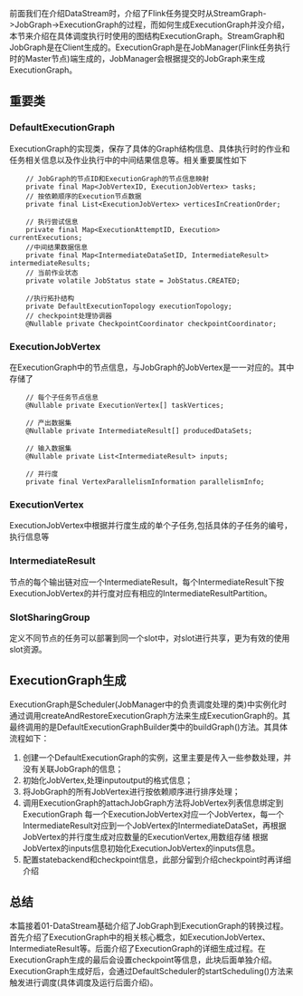 
前面我们在介绍DataStream时，介绍了Flink任务提交时从StreamGraph->JobGraph->ExecutionGraph的过程，而如何生成ExecutionGraph并没介绍，本节来介绍在具体调度执行时使用的图结构ExecutionGraph。StreamGraph和JobGraph是在Client生成的。ExecutionGraph是在JobManager(Flink任务执行时的Master节点)端生成的，JobManager会根据提交的JobGraph来生成ExecutionGraph。

## 重要类
### DefaultExecutionGraph
ExecutionGraph的实现类，保存了具体的Graph结构信息、具体执行时的作业和任务相关信息以及作业执行中的中间结果信息等。相关重要属性如下
```
    // JobGraph的节点ID和ExecutionGraph的节点信息映射
    private final Map<JobVertexID, ExecutionJobVertex> tasks;
    // 按依赖顺序的Execution节点数据
    private final List<ExecutionJobVertex> verticesInCreationOrder;

    // 执行尝试信息
    private final Map<ExecutionAttemptID, Execution> currentExecutions;
    //中间结果数据信息
    private final Map<IntermediateDataSetID, IntermediateResult> intermediateResults;
    // 当前作业状态
    private volatile JobStatus state = JobStatus.CREATED;

    //执行拓扑结构
    private DefaultExecutionTopology executionTopology;
    // checkpoint处理协调器
    @Nullable private CheckpointCoordinator checkpointCoordinator;
```

### ExecutionJobVertex 
在ExecutionGraph中的节点信息，与JobGraph的JobVertex是一一对应的。其中存储了
```
    // 每个子任务节点信息
    @Nullable private ExecutionVertex[] taskVertices;

    // 产出数据集
    @Nullable private IntermediateResult[] producedDataSets;

    // 输入数据集
    @Nullable private List<IntermediateResult> inputs;

    // 并行度
    private final VertexParallelismInformation parallelismInfo;
```

### ExecutionVertex 
ExecutionJobVertex中根据并行度生成的单个子任务,包括具体的子任务的编号，执行信息等

### IntermediateResult
节点的每个输出链对应一个IntermediateResult，每个IntermediateResult下按ExecutionJobVertex的并行度对应有相应的IntermediateResultPartition。

### SlotSharingGroup
定义不同节点的任务可以部署到同一个slot中，对slot进行共享，更为有效的使用slot资源。

## ExecutionGraph生成
ExecutionGraph是Scheduler(JobManager中的负责调度处理的类)中实例化时通过调用createAndRestoreExecutionGraph方法来生成ExecutionGraph的。其最终调用的是DefaultExecutionGraphBuilder类中的buildGraph()方法。其具体流程如下：
1. 创建一个DefaultExecutionGraph的实例，这里主要是传入一些参数处理，并没有关联JobGraph的信息；
2. 初始化JobVertex,处理inputoutput的格式信息；
3. 将JobGraph的所有JobVertex进行按依赖顺序进行排序处理；
4. 调用ExecutionGraph的attachJobGraph方法将JobVertex列表信息绑定到ExecutionGraph
    每一个ExecutionJobVertex对应一个JobVertex，每一个IntermediateResult对应到一个JobVertex的IntermediateDataSet，再根据JobVertex的并行度生成对应数量的ExecutionVertex,用数组存储
    根据JobVertex的inputs信息初始化ExecutionJobVertex的inputs信息。
5. 配置statebackend和checkpoint信息，此部分留到介绍checkpoint时再详细介绍

## 总结
本篇接着01-DataStream基础介绍了JobGraph到ExecutionGraph的转换过程。首先介绍了ExecutionGraph中的相关核心概念，如ExecutionJobVertex、IntermediateResult等。后面介绍了ExecutionGraph的详细生成过程。在ExecutionGraph生成的最后会设置checkpoint等信息，此块后面单独介绍。ExecutionGraph生成好后，会通过DefaultScheduler的startScheduling()方法来触发进行调度(具体调度及运行后面介绍)。